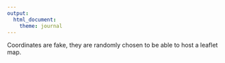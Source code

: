 ```yaml
---
output: 
  html_document: 
    theme: journal
---
```


Coordinates are fake, they are randomly chosen to be able to host a leaflet map.

 
 
